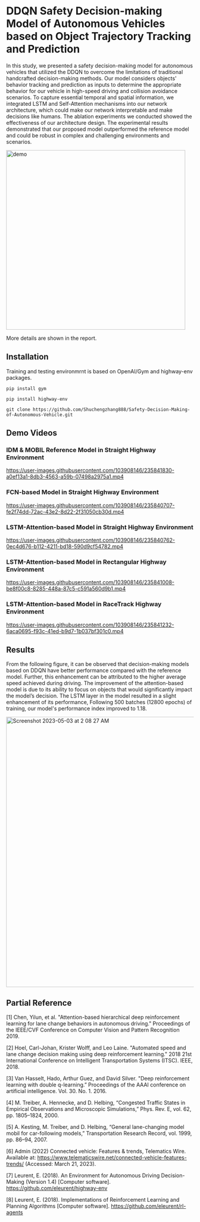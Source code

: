 # DDQN Safety Decision-making Model of Autonomous Vehicles based on Object Trajectory Tracking and Prediction



In this study, we presented a safety decision-making model for autonomous vehicles that utilized the DDQN to overcome the limitations of traditional handcrafted decision-making methods. Our model considers objects' behavior tracking and prediction as inputs to determine the appropriate behavior for our vehicle in high-speed driving and collision avoidance scenarios. To capture essential temporal and spatial information, we integrated LSTM and Self-Attention mechanisms into our network architecture, which could make our network interpretable and make decisions like humans. The ablation experiments we conducted showed the effectiveness of our architecture design. The experimental results demonstrated that our proposed model outperformed the reference model and could be robust in complex and challenging environments and scenarios.

<img width="481" alt="demo" src="https://user-images.githubusercontent.com/103908146/235842695-2312e7a1-d4f4-4010-b852-1204be0acfd5.png">


More details are shown in the report.

## Installation
Training and testing environmrnt is based on OpenAI/Gym and highway-env packages.

```pip install gym```

```pip install highway-env```

```git clone https://github.com/Shuchengzhang888/Safety-Decision-Making-of-Autonomous-Vehicle.git```


## Demo Videos

### IDM & MOBIL Reference Model in Straight Highway Environment
https://user-images.githubusercontent.com/103908146/235841830-a0ef13a1-8db3-4563-a59b-07498a2975a1.mp4


### FCN-based Model in Straight Highway Environment
https://user-images.githubusercontent.com/103908146/235840707-fe2f74dd-72ac-43e2-8d22-2f31050cb30d.mp4



### LSTM-Attention-based Model in Straight Highway Environment
https://user-images.githubusercontent.com/103908146/235840762-0ec4d676-b112-4211-bd18-590d9cf54782.mp4



### LSTM-Attention-based Model in Rectangular Highway Environment
https://user-images.githubusercontent.com/103908146/235841008-be8f00c8-8285-448a-87c5-c591a560d9b1.mp4



### LSTM-Attention-based Model in RaceTrack Highway Environment
https://user-images.githubusercontent.com/103908146/235841232-6aca0695-f93c-41ed-b9d7-1b037bf301c0.mp4

## Results
From the following figure, it can be observed that decision-making models based on DDQN have better performance compared with the reference model. Further, this enhancement can be attributed to the higher average speed achieved during driving. 
The improvement of the attention-based model is due to its ability to focus on objects that would significantly impact the model’s decision. 
The LSTM layer in the model resulted in a slight enhancement of its performance, Following 500 batches (12800 epochs) of training, our model's performance index improved to 1.18.

<img width="724" alt="Screenshot 2023-05-03 at 2 08 27 AM" src="https://user-images.githubusercontent.com/103908146/235842948-49a3466b-6de5-4b33-a1af-85ef10893fec.png">


## Partial Reference
[1] Chen, Yilun, et al. "Attention-based hierarchical deep reinforcement learning for lane change behaviors in autonomous driving." Proceedings of the IEEE/CVF Conference on Computer Vision and Pattern Recognition 2019.

[2] Hoel, Carl-Johan, Krister Wolff, and Leo Laine. "Automated speed and lane change decision making using deep reinforcement learning." 2018 21st International Conference on Intelligent Transportation Systems (ITSC). IEEE, 2018.

[3] Van Hasselt, Hado, Arthur Guez, and David Silver. "Deep reinforcement learning with double q-learning.”  Proceedings of the AAAI conference on artificial intelligence. Vol. 30. No. 1. 2016.

[4] M. Treiber, A. Hennecke, and D. Helbing, “Congested Traffic States in Empirical Observations and Microscopic Simulations,” Phys. Rev. E, vol. 62, pp. 1805–1824, 2000.

[5] A. Kesting, M. Treiber, and D. Helbing, “General lane-changing model mobil for car-following models,” Transportation Research Record, vol. 1999, pp. 86–94, 2007.

[6] Admin (2022) Connected vehicle: Features & trends, Telematics Wire. Available at: https://www.telematicswire.net/connected-vehicle-features-trends/ (Accessed: March 21, 2023). 

[7] Leurent, E. (2018). An Environment for Autonomous Driving Decision-Making (Version 1.4) [Computer software]. https://github.com/eleurent/highway-env

[8] Leurent, E. (2018). Implementations of Reinforcement Learning and Planning Algorithms [Computer software]. https://github.com/eleurent/rl-agents 
